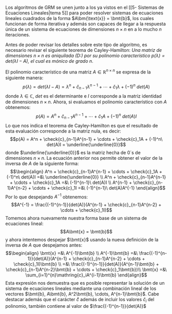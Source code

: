 
Los algoritmos de GRM se unen junto a los ya vistos en el [[5- Sistemas de Ecuaciones Lineales|tema 5]] para poder resolver sistemas de ecuaciones lineales cuadrados de la forma $A\bm{\text{x}} = \bmt{b}$, los cuales funcionan de forma iterativa y además son capaces de llegar a la respuesta única de un sistema de ecuaciones de dimensiones $n \times n$ en a lo mucho $n$ iteraciones.

Antes de poder revisar los detalles sobre este tipo de algoritmo, es necesario revisar el siguiente teorema de Cayley-Hamilton: *Una matriz de dimensiones $n \times n$ es aniquilada (D:) por su polinomio característico $p(\lambda) = det(\lambda I - A)$, el cual es mónico de grado $n$*. 

El polinomio característico de una matriz $A \in \mathbb{R}^{n \times n}$ se expresa de la siguiente manera:
$$p(\lambda) =  det(\lambda I - A) = \lambda^n + \check{c}_{n-1}\lambda^{n-1} + \cdots + \check{c}_1\lambda + (-1)^n\ det(A)$$
donde $\lambda \in \mathbb{C}$, $det$ es el determinante e $I$ corresponde a la matriz identidad de dimensiones $n \times n$. Ahora, si evaluamos el polinomio característico con $A$ obtenemos:
$$p(A) = A^n + \check{c}_{n-1}A^{n-1} + \cdots + \check{c}_1A + (-1)^n\ det(A)I$$
Lo que nos indica el teorema de Cayley-Hamilton es que el resultado de esta evaluación corresponde a la matriz nula, es decir:
$$p(A) = A^n + \check{c}_{n-1}A^{n-1} + \cdots + \check{c}_1A + (-1)^n\ det(A)I = \underline{\underline{0}}$$
donde $\underline{\underline{0}}$ es la matriz hecha de 0´s de dimensiones $n \times n$. La ecuación anterior nos permite obtener el valor de la inversa de $A$ de la siguiente forma:
$$\begin{align}
	A^n + \check{c}_{n-1}A^{n-1} + \cdots + \check{c}_1A + (-1)^n\ det(A)I =&\ \underline{\underline{0}} \\
	A^n + \check{c}_{n-1}A^{n-1} + \cdots + \check{c}_1A =&\ (-1)^{n-1}\ det(A)I \\
	A^{n-1} + \check{c}_{n-1}A^{n-2} + \cdots + \check{c}_1I =&\ (-1)^{n-1}\ det(A)A^{-1}
\end{align}$$
Por lo que despejando $A^{-1}$ obtenemos:
$$A^{-1} = \frac{(-1)^{n-1}}{det(A)}(A^{n-1} + \check{c}_{n-1}A^{n-2} + \cdots + \check{c}_1I)$$
Tomemos ahora nuevamente nuestra forma base de un sistema de ecuaciones lineal:
$$A\bmt{x} = \bmt{b}$$
y ahora intentemos despejar $\bmt{x}$ usando la nueva definición de la inversa de $A$ que despejamos antes:
$$\begin{align}
	\bmt{x} =&\ A^{-1}\bmt{b} \\
	A^{-1}\bmt{b} =&\ \frac{(-1)^{n-1}}{det(A)}(A^{n-1} + \check{c}_{n-1}A^{n-2} + \cdots + \check{c}_1I)\bmt{b} \\
	=&\ \frac{(-1)^{n-1}}{det(A)}(A^{n-1}\bmt{b} + \check{c}_{n-1}A^{n-2}\bmt{b} + \cdots + \check{c}_1\bmt{b})\\
	\bmt{x} =&\ \sum_{i=1}^{n}\mathring{c}_iA^{i-1}\bmt{b}
\end{align}$$
Esta expresión nos demuestra que es posible representar la solución de un sistema de ecuaciones lineales mediante una combinación lineal de los vectores $\bmt{b}, A\bmt{b}, A^2\bmt{b}, \cdots, A^{n-1}\bmt{b}$. Cabe destacar además que el carácter $\mathring{c}$ además de incluir los valores $\check{c}_i$ del polinomio, también contiene al valor de $\frac{(-1)^{n-1}}{det(A)}$     


